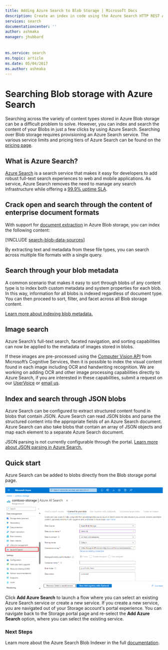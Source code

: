 ```yaml
---
title: Adding Azure Search to Blob Storage | Microsoft Docs
description: Create an index in code using the Azure Search HTTP REST API.
services: search
documentationcenter: ''
author: ashmaka
manager: jhubbard


ms.service: search
ms.topic: article
ms.date: 05/04/2017
ms.author: ashmaka
---
```


# Searching Blob storage with Azure Search

Searching across the variety of content types stored in Azure Blob storage can be a difficult problem to solve. However, you can index and search the content of your Blobs in just a few clicks by using Azure Search. Searching over Blob storage requires provisioning an Azure Search service. The various service limits and pricing tiers of Azure Search can be found on the [pricing page](https://aka.ms/azspricing).

## What is Azure Search?
[Azure Search](https://aka.ms/whatisazsearch) is a search service that makes it easy for developers to add robust full-text search  experiences to web and mobile applications. As service, Azure Search removes the need to manage any search infrastructure while offering a [99.9% uptime SLA](https://aka.ms/azuresearchsla).

## Crack open and search through the content of enterprise document formats
With support for [document extraction](https://aka.ms/azsblobindexer) in Azure Blob storage, you can index the following content:

[!INCLUDE [search-blob-data-sources](../../includes/search-blob-data-sources.md)]

By extracting text and metadata from these file types, you can search across multiple file formats with a single query. 

## Search through your blob metadata
A common scenario that makes it easy to sort through blobs of any content type is to index both custom  metadata and system properties for each blob. In this way, information for all blobs is indexed regardless of document type. You can then proceed to sort, filter, and facet across all Blob storage content.

[Learn more about indexing blob metadata.](https://aka.ms/azsblobmetadataindexing)

## Image search
Azure Search’s full-text search, faceted navigation, and sorting capabilities can now be applied to the metadata of images stored in blobs.

If these images are pre-processed using the [Computer Vision API](https://www.microsoft.com/cognitive-services/computer-vision-api) from Microsoft’s Cognitive Services, then it is possible to index the visual content found in each image including OCR and handwriting recognition. We are working on adding OCR and other image processing capabilities directly to Azure Search, if you are interested in these capabilities, submit a request on our [UserVoice](https://aka.ms/azsuv) or [email us](mailto:azscustquestions@microsoft.com).

## Index and search through JSON blobs
Azure Search can be configured to extract structured content found in blobs that contain JSON. Azure Search can read JSON blobs and parse the structured content into the appropriate fields of an Azure Search document. Azure Search can also take blobs that contain an array of JSON objects and map each element to a separate Azure Search document.

JSON parsing is not currently configurable through the portal. [Learn more about JSON parsing in Azure Search.](https://aka.ms/azsjsonblobindexing)

## Quick start
Azure Search can be added to blobs directly from the Blob storage portal page.

![](./media/search-blob-storage-integration/blob-blade.png)

Click **Add Azure Search** to launch a flow where you can select an existing Azure Search service or create a new service. If you create a new service, you are navigated out of your Storage account's portal experience. You can navigate back to the Storage portal page and re-select the **Add Azure Search** option, where you can select the existing service.

### Next Steps
Learn more about the Azure Search Blob Indexer in the full [documentation](https://aka.ms/azsblobindexer).
